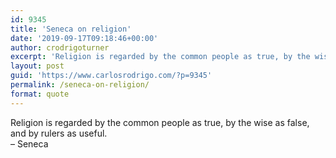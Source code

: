 ```yaml
---
id: 9345
title: 'Seneca on religion'
date: '2019-09-17T09:18:46+00:00'
author: crodrigoturner
excerpt: 'Religion is regarded by the common people as true, by the wise as false, and by rulers as useful. - Seneca'
layout: post
guid: 'https://www.carlosrodrigo.com/?p=9345'
permalink: /seneca-on-religion/
format: quote
---
```


Religion is regarded by the common people as true, by the wise as false, and by rulers as useful.  
– Seneca